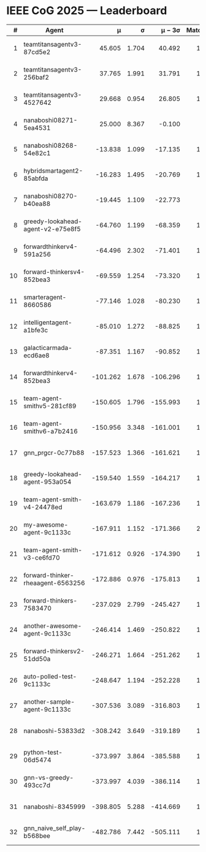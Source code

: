 # IEEE CoG 2025 — Leaderboard

| # | Agent | μ | σ | μ − 3σ | Matches | Updated |
|---:|---|---:|---:|---:|---:|---|
| 1 | teamtitansagentv3-87cd5e2 | 45.605 | 1.704 | 40.492 | 1700 | 2025-08-27 09:07 |
| 2 | teamtitansagentv3-256baf2 | 37.765 | 1.991 | 31.791 | 1680 | 2025-08-27 09:07 |
| 3 | teamtitansagentv3-4527642 | 29.668 | 0.954 | 26.805 | 1720 | 2025-08-27 09:07 |
| 4 | nanaboshi08271-5ea4531 | 25.000 | 8.367 | -0.100 | 80 | 2025-08-27 09:07 |
| 5 | nanaboshi08268-54e82c1 | -13.838 | 1.099 | -17.135 | 1380 | 2025-08-27 09:07 |
| 6 | hybridsmartagent2-85abfda | -16.283 | 1.495 | -20.769 | 1385 | 2025-08-27 09:07 |
| 7 | nanaboshi08270-b40ea88 | -19.445 | 1.109 | -22.773 | 480 | 2025-08-27 09:07 |
| 8 | greedy-lookahead-agent-v2-e75e8f5 | -64.760 | 1.199 | -68.359 | 1598 | 2025-08-27 09:07 |
| 9 | forwardthinkerv4-591a256 | -64.496 | 2.302 | -71.401 | 1480 | 2025-08-27 09:07 |
| 10 | forward-thinkersv4-852bea3 | -69.559 | 1.254 | -73.320 | 1539 | 2025-08-27 09:07 |
| 11 | smarteragent-8660586 | -77.146 | 1.028 | -80.230 | 1375 | 2025-08-27 09:07 |
| 12 | intelligentagent-a1bfe3c | -85.010 | 1.272 | -88.825 | 1541 | 2025-08-27 09:07 |
| 13 | galacticarmada-ecd6ae8 | -87.351 | 1.167 | -90.852 | 1520 | 2025-08-27 09:07 |
| 14 | forwardthinkerv4-852bea3 | -101.262 | 1.678 | -106.296 | 1342 | 2025-08-27 09:07 |
| 15 | team-agent-smithv5-281cf89 | -150.605 | 1.796 | -155.993 | 1960 | 2025-08-27 09:07 |
| 16 | team-agent-smithv6-a7b2416 | -150.956 | 3.348 | -161.001 | 1880 | 2025-08-27 09:07 |
| 17 | gnn_prgcr-0c77b88 | -157.523 | 1.366 | -161.621 | 1380 | 2025-08-27 09:07 |
| 18 | greedy-lookahead-agent-953a054 | -159.540 | 1.559 | -164.217 | 1678 | 2025-08-27 09:07 |
| 19 | team-agent-smith-v4-24478ed | -163.679 | 1.186 | -167.236 | 1700 | 2025-08-27 09:07 |
| 20 | my-awesome-agent-9c1133c | -167.911 | 1.152 | -171.366 | 2320 | 2025-08-27 09:07 |
| 21 | team-agent-smith-v3-ce6fd70 | -171.612 | 0.926 | -174.390 | 1800 | 2025-08-27 09:07 |
| 22 | forward-thinker-rheaagent-6563256 | -172.886 | 0.976 | -175.813 | 1808 | 2025-08-27 09:07 |
| 23 | forward-thinkers-7583470 | -237.029 | 2.799 | -245.427 | 1760 | 2025-08-27 09:07 |
| 24 | another-awesome-agent-9c1133c | -246.414 | 1.469 | -250.822 | 1880 | 2025-08-27 09:07 |
| 25 | forward-thinkersv2-51dd50a | -246.271 | 1.664 | -251.262 | 1928 | 2025-08-27 09:07 |
| 26 | auto-polled-test-9c1133c | -248.647 | 1.194 | -252.228 | 1480 | 2025-08-27 09:07 |
| 27 | another-sample-agent-9c1133c | -307.536 | 3.089 | -316.803 | 1960 | 2025-08-27 09:07 |
| 28 | nanaboshi-53833d2 | -308.242 | 3.649 | -319.189 | 1580 | 2025-08-27 09:07 |
| 29 | python-test-06d5474 | -373.997 | 3.864 | -385.588 | 1660 | 2025-08-27 09:07 |
| 30 | gnn-vs-greedy-493cc7d | -373.997 | 4.039 | -386.114 | 1580 | 2025-08-27 09:07 |
| 31 | nanaboshi-8345999 | -398.805 | 5.288 | -414.669 | 1660 | 2025-08-27 09:07 |
| 32 | gnn_naive_self_play-b568bee | -482.786 | 7.442 | -505.111 | 1220 | 2025-08-27 09:07 |
